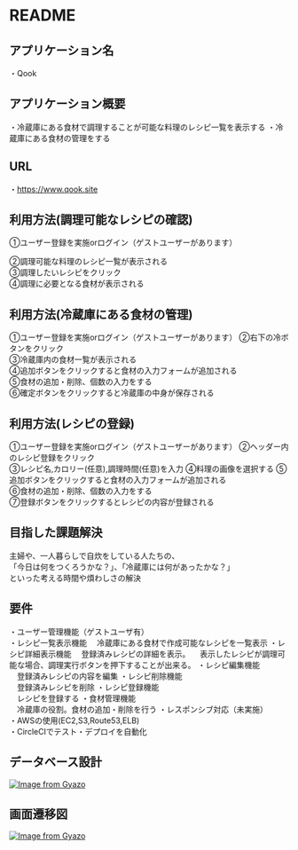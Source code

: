 # README

## アプリケーション名
・Qook

## アプリケーション概要
・冷蔵庫にある食材で調理することが可能な料理のレシピ一覧を表示する
・冷蔵庫にある食材の管理をする

## URL
・https://www.qook.site

## 利用方法(調理可能なレシピの確認)
①ユーザー登録を実施orログイン（ゲストユーザーがあります）

②調理可能な料理のレシピ一覧が表示される  
③調理したいレシピをクリック  
④調理に必要となる食材が表示される  

## 利用方法(冷蔵庫にある食材の管理)
①ユーザー登録を実施orログイン（ゲストユーザーがあります）
②右下の冷ボタンをクリック  
③冷蔵庫内の食材一覧が表示される  
④追加ボタンをクリックすると食材の入力フォームが追加される  
⑤食材の追加・削除、個数の入力をする  
⑥確定ボタンをクリックすると冷蔵庫の中身が保存される  

## 利用方法(レシピの登録)
①ユーザー登録を実施orログイン（ゲストユーザーがあります）
②ヘッダー内のレシピ登録をクリック  
③レシピ名,カロリー(任意),調理時間(任意)を入力
④料理の画像を選択する
⑤追加ボタンをクリックすると食材の入力フォームが追加される  
⑥食材の追加・削除、個数の入力をする  
⑦登録ボタンをクリックするとレシピの内容が登録される  

## 目指した課題解決
主婦や、一人暮らしで自炊をしている人たちの、  
「今日は何をつくろうかな？」、「冷蔵庫には何があったかな？」  
といった考える時間や煩わしさの解決

## 要件
・ユーザー管理機能（ゲストユーザ有）  
・レシピ一覧表示機能
　冷蔵庫にある食材で作成可能なレシピを一覧表示
・レシピ詳細表示機能
　登録済みレシピの詳細を表示。
　表示したレシピが調理可能な場合、調理実行ボタンを押下することが出来る。
・レシピ編集機能  
　登録済みレシピの内容を編集
・レシピ削除機能  
　登録済みレシピを削除
・レシピ登録機能  
　レシピを登録する
・食材管理機能  
　冷蔵庫の役割。食材の追加・削除を行う
・レスポンシブ対応（未実施）  
・AWSの使用(EC2,S3,Route53,ELB)    
・CircleCIでテスト・デプロイを自動化

## データベース設計
[![Image from Gyazo](https://i.gyazo.com/5d9e32b105523f7f593d8c59ee8f1afd.png)](https://gyazo.com/5d9e32b105523f7f593d8c59ee8f1afd)

## 画面遷移図
[![Image from Gyazo](https://i.gyazo.com/2f50937e9574a344aed93de32b74c22a.png)](https://gyazo.com/2f50937e9574a344aed93de32b74c22a)
